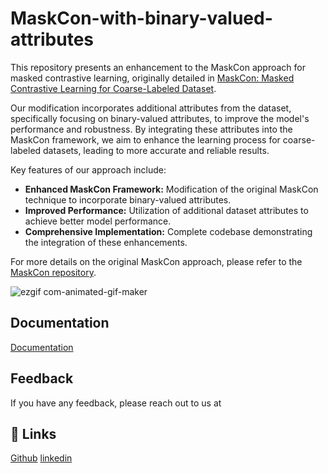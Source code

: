 

# MaskCon-with-binary-valued-attributes

This repository presents an enhancement to the MaskCon approach for masked contrastive learning, originally detailed in [MaskCon: Masked Contrastive Learning for Coarse-Labeled Dataset](https://github.com/MrChenFeng/MaskCon_CVPR2023). 

Our modification incorporates additional attributes from the dataset, specifically focusing on binary-valued attributes, to improve the model's performance and robustness. By integrating these attributes into the MaskCon framework, we aim to enhance the learning process for coarse-labeled datasets, leading to more accurate and reliable results.

Key features of our approach include:
- **Enhanced MaskCon Framework:** Modification of the original MaskCon technique to incorporate binary-valued attributes.
- **Improved Performance:** Utilization of additional dataset attributes to achieve better model performance.
- **Comprehensive Implementation:** Complete codebase demonstrating the integration of these enhancements.

For more details on the original MaskCon approach, please refer to the [MaskCon repository](https://github.com/MrChenFeng/MaskCon_CVPR2023).

![ezgif com-animated-gif-maker](https://github.com/user-attachments/assets/15608253-a411-40d2-a21a-7a7a6733d3bb)


## Documentation

[Documentation](https://github.com/RajPopat/MaskCon-with-binary-valued-attributes/blob/main/MaskCon%20Presentation.pdf)


## Feedback

If you have any feedback, please reach out to us at 


## 🔗 Links
[Github](https://github.com/Supriya-2345)
[linkedin](https://www.linkedin.com/in/supriya-rawat-0a7585236/)

